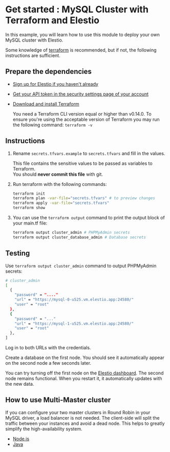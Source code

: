 # Get started : MySQL Cluster with Terraform and Elestio

In this example, you will learn how to use this module to deploy your own MySQL cluster with Elestio.

Some knowledge of [terraform](https://developer.hashicorp.com/terraform/intro) is recommended, but if not, the following instructions are sufficient.

## Prepare the dependencies

- [Sign up for Elestio if you haven't already](https://dash.elest.io/signup)

- [Get your API token in the security settings page of your account](https://dash.elest.io/account/security)

- [Download and install Terraform](https://www.terraform.io/downloads)

  You need a Terraform CLI version equal or higher than v0.14.0.
  To ensure you're using the acceptable version of Terraform you may run the following command: `terraform -v`

## Instructions

1. Rename `secrets.tfvars.example` to `secrets.tfvars` and fill in the values.

   This file contains the sensitive values to be passed as variables to Terraform.</br>
   You should **never commit this file** with git.

2. Run terraform with the following commands:

   ```bash
   terraform init
   terraform plan -var-file="secrets.tfvars" # to preview changes
   terraform apply -var-file="secrets.tfvars"
   terraform show
   ```

3. You can use the `terraform output` command to print the output block of your main.tf file:

   ```bash
   terraform output cluster_admin # PHPMyAdmin secrets
   terraform output cluster_database_admin # Database secrets
   ```

## Testing

Use `terraform output cluster_admin` command to output PHPMyAdmin secrets:

```bash
# cluster_admin
[
  {
    "password" = "...."
    "url" = "https://mysql-0-u525.vm.elestio.app:24580/"
    "user" = "root"
  },
  {
    "password" = "..."
    "url" = "https://mysql-1-u525.vm.elestio.app:24580/"
    "user" = "root"
  },
]
```

Log in to both URLs with the credentials.

Create a database on the first node.
You should see it automatically appear on the second node a few seconds later.

You can try turning off the first node on the [Elestio dashboard](https://dash.elest.io/).
The second node remains functional.
When you restart it, it automatically updates with the new data.

## How to use Multi-Master cluster

If you can configure your two master clusters in Round Robin in your MySQL driver, a load balancer is not needed. The client-side will split the traffic between your instances and avoid a dead node. This helps to greatly simplify the high-availability system.

- [Node.js](https://www.npmjs.com/package/mysql#poolcluster)
- [Java](https://dev.mysql.com/doc/connector-j/8.0/en/connector-j-source-replica-replication-connection.html)

